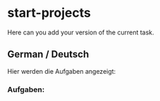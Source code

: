 # start-projects
Here can you add your version of the current task.


## German / Deutsch
Hier werden die Aufgaben angezeigt:

### Aufgaben:
